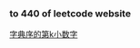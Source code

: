 ### to 440 of leetcode website

[字典序的第k小数字](https://leetcode-cn.com/problems/k-th-smallest-in-lexicographical-order/)